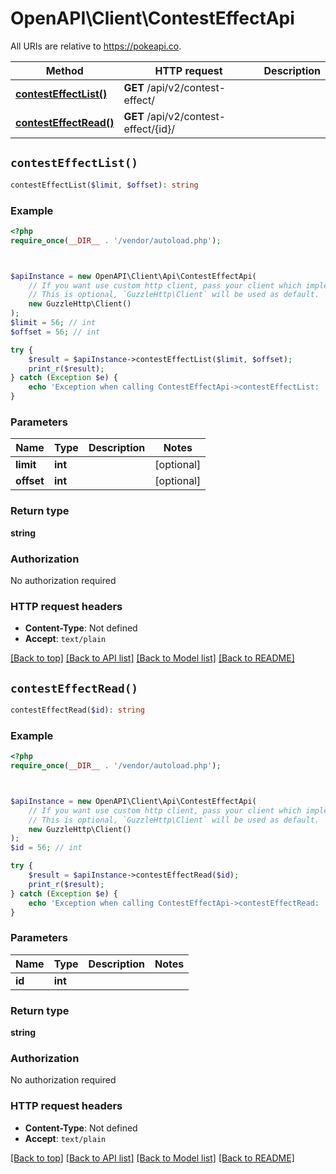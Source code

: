 # OpenAPI\Client\ContestEffectApi

All URIs are relative to https://pokeapi.co.

Method | HTTP request | Description
------------- | ------------- | -------------
[**contestEffectList()**](ContestEffectApi.md#contestEffectList) | **GET** /api/v2/contest-effect/ | 
[**contestEffectRead()**](ContestEffectApi.md#contestEffectRead) | **GET** /api/v2/contest-effect/{id}/ | 


## `contestEffectList()`

```php
contestEffectList($limit, $offset): string
```



### Example

```php
<?php
require_once(__DIR__ . '/vendor/autoload.php');



$apiInstance = new OpenAPI\Client\Api\ContestEffectApi(
    // If you want use custom http client, pass your client which implements `GuzzleHttp\ClientInterface`.
    // This is optional, `GuzzleHttp\Client` will be used as default.
    new GuzzleHttp\Client()
);
$limit = 56; // int
$offset = 56; // int

try {
    $result = $apiInstance->contestEffectList($limit, $offset);
    print_r($result);
} catch (Exception $e) {
    echo 'Exception when calling ContestEffectApi->contestEffectList: ', $e->getMessage(), PHP_EOL;
}
```

### Parameters

Name | Type | Description  | Notes
------------- | ------------- | ------------- | -------------
 **limit** | **int**|  | [optional]
 **offset** | **int**|  | [optional]

### Return type

**string**

### Authorization

No authorization required

### HTTP request headers

- **Content-Type**: Not defined
- **Accept**: `text/plain`

[[Back to top]](#) [[Back to API list]](../../README.md#endpoints)
[[Back to Model list]](../../README.md#models)
[[Back to README]](../../README.md)

## `contestEffectRead()`

```php
contestEffectRead($id): string
```



### Example

```php
<?php
require_once(__DIR__ . '/vendor/autoload.php');



$apiInstance = new OpenAPI\Client\Api\ContestEffectApi(
    // If you want use custom http client, pass your client which implements `GuzzleHttp\ClientInterface`.
    // This is optional, `GuzzleHttp\Client` will be used as default.
    new GuzzleHttp\Client()
);
$id = 56; // int

try {
    $result = $apiInstance->contestEffectRead($id);
    print_r($result);
} catch (Exception $e) {
    echo 'Exception when calling ContestEffectApi->contestEffectRead: ', $e->getMessage(), PHP_EOL;
}
```

### Parameters

Name | Type | Description  | Notes
------------- | ------------- | ------------- | -------------
 **id** | **int**|  |

### Return type

**string**

### Authorization

No authorization required

### HTTP request headers

- **Content-Type**: Not defined
- **Accept**: `text/plain`

[[Back to top]](#) [[Back to API list]](../../README.md#endpoints)
[[Back to Model list]](../../README.md#models)
[[Back to README]](../../README.md)
